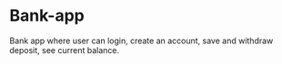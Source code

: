 # Bank-app
Bank app where user can login, create an account, save and withdraw deposit, see current balance.
